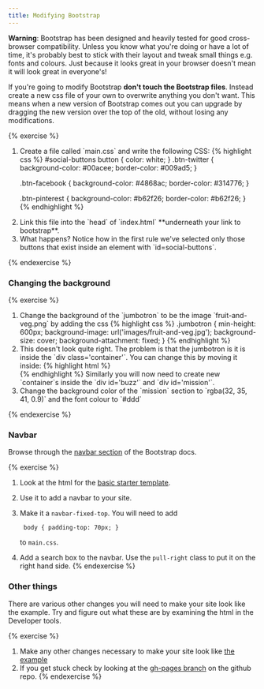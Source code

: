 ```yaml
---
title: Modifying Bootstrap
---
```


<div class='alert alert-error'>
<strong>Warning</strong>: Bootstrap has been designed and heavily tested for good cross-browser compatibility. Unless you know what you're doing or have a lot of time, it's probably best to stick with their layout and tweak small things e.g. fonts and colours. Just because it looks great in your browser doesn't mean it will look great in everyone's!
</div>

If you're going to modify Bootstrap **don't touch the Bootstrap files**. Instead create a new css file of your own to overwrite anything you don't want. This means when a new version of Bootstrap comes out you can upgrade by dragging the new version over the top of the old, without losing any modifications.


{% exercise %}
<ol markdown="1">
<li markdown="1">
Create a file called `main.css` and write the following CSS:
{% highlight css %}
#social-buttons button {
  color: white;
}
.btn-twitter {
  background-color: #00acee;
  border-color: #009ad5;
}

.btn-facebook {
  background-color: #4868ac;
  border-color: #314776;
}

.btn-pinterest {
  background-color: #b62f26;
  border-color: #b62f26;
}
{% endhighlight %}
</li>
<li markdown="1">
Link this file into the `head` of `index.html` **underneath your link to bootstrap**.
</li>
<li markdown="1">
What happens? Notice how in the first rule we've selected only those buttons that exist inside an element with `id=social-buttons`.
</li>
</ol>
{% endexercise %}

### Changing the background

{% exercise %}
<ol markdown="1">
<li markdown="1">
Change the background of the `jumbotron` to be the image `fruit-and-veg.png` by adding the css
{% highlight css %}
.jumbotron {
  min-height: 600px;
  background-image: url('images/fruit-and-veg.jpg');
  background-size: cover;
  background-attachment: fixed;
}
{% endhighlight %}
</li>

<li markdown="1">
This doesn't look quite right. The problem is that the jumbotron is it is inside the `div class='container'`. You can change this by moving it inside:
{% highlight html %}
<div class="jumbotron">
  <div class="container">

  </div>
</div>
{% endhighlight %}
Similarly you will now need to create new `container`s inside the `div id='buzz'` and `div id='mission'`.
</li>
<li markdown="1">
Change the background color of the `mission` section to `rgba(32, 35, 41, 0.9)` and the font colour to `#ddd`
</li>
</ol>
{% endexercise %}


### Navbar

Browse through the [navbar section](http://getbootstrap.com/components/#navbar) of the Bootstrap docs.

{% exercise %}
1. Look at the html for the [basic starter template](http://getbootstrap.com/examples/starter-template/).
2. Use it to add a navbar to your site.
2. Make it a `navbar-fixed-top`. You will need to add

        body { padding-top: 70px; }

    to `main.css`.
3. Add a search box to the navbar. Use the `pull-right` class to put it on the right hand side.
{% endexercise %}

### Other things

There are various other changes you will need to make your site look like the example. Try and figure out what these are by examining the html in the Developer tools.

{% exercise %}
1. Make any other changes necessary to make your site look like [the example](http://code61.github.io/bootstrap_exercise/)
2. If you get stuck check by looking at the [gh-pages branch](https://github.com/code61/bootstrap_exercise/tree/gh-pages) on the github repo.
{% endexercise %}